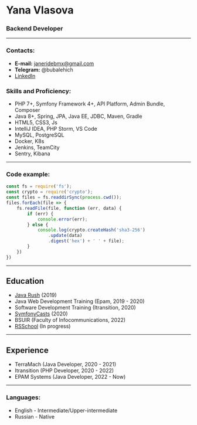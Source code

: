 # Yana Vlasova
### Backend Developer

---

### Contacts:

 - **E-mail:** janeridebmx@gmail.com<br>
 - **Telegram:** @bubalehich<br>
 - [LinkedIn](https://www.linkedin.com/in/jane-bmx/)<br>

### Skills and Proficiency:

- PHP 7+, Symfony Framework 4+, API Platform, Admin Bundle, Composer
- Java 8+, Spring, JPA, Java EE, JDBC, Maven, Gradle
- HTML5, CSS3, Js
- IntelliJ IDEA, PHP Storm, VS Code  
- MySQL, PostgreSQL
- Docker, K8s
- Jenkins, TeamCity
- Sentry, Kibana

---

### Code example:

```js
const fs = require('fs');
const crypto = require('crypto');
const files = fs.readdirSync(process.cwd());
files.forEach(file => {
    fs.readFile(file, function (err, data) {
        if (err) {
            console.error(err);
        } else {
            console.log(crypto.createHash('sha3-256')
                .update(data)
                .digest('hex') + ' ' + file);
        }
    })
})
```

---

## Education

 * [Java Rush](https://javarush.ru/) (2019)
 * Java Web Development Training (Epam, 2019 - 2020)
 * Software Development Training (Itransition, 2020)
 * [SymfonyCasts](https://symfonycasts.com/) (2020)
 * BSUIR (Faculty of Infocommunications, 2022)
 * [RSSchool](https://rs.school/) (In progress)


---

## Experience

 * TerraMach (Java Developer, 2020 - 2021)
 * Itransition (PHP Developer, 2020 - 2022)
 * EPAM Systems (Java Developer, 2022 - Now)

---

### Languages:

- English \- Intermediate/Upper-intermediate
- Russian \- Native
